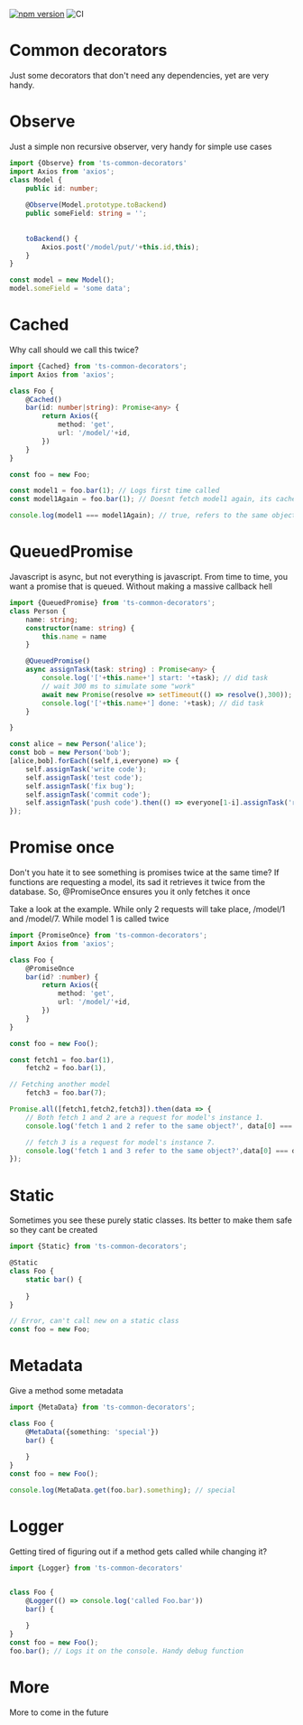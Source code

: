 [![npm version](https://d25lcipzij17d.cloudfront.net/badge.svg?id=js&type=6&v=0.9.11)](https://www.npmjs.com/package/ts-common-decorators) ![CI](https://github.com/jaenster/ts-common-decorators/workflows/CI/badge.svg)

# Common decorators

Just some decorators that don't need any dependencies, yet are very handy.

# Observe
Just a simple non recursive observer, very handy for simple use cases
```typescript
import {Observe} from 'ts-common-decorators'
import Axios from 'axios';
class Model {
    public id: number;
    
    @Observe(Model.prototype.toBackend)
    public someField: string = '';
    
    
    toBackend() {
        Axios.post('/model/put/'+this.id,this);
    }
}

const model = new Model();
model.someField = 'some data';
```

# Cached
Why call should we call this twice?
```typescript
import {Cached} from 'ts-common-decorators';
import Axios from 'axios';

class Foo {
    @Cached()
    bar(id: number|string): Promise<any> {
        return Axios({
            method: 'get',
            url: '/model/'+id,
        })
    }
}

const foo = new Foo;

const model1 = foo.bar(1); // Logs first time called
const model1Again = foo.bar(1); // Doesnt fetch model1 again, its cached!

console.log(model1 === model1Again); // true, refers to the same object
```

# QueuedPromise
Javascript is async, but not everything is javascript. From time to time, you want a promise that is queued. Without making a massive callback hell
```typescript
import {QueuedPromise} from 'ts-common-decorators';
class Person {
    name: string;
    constructor(name: string) {
        this.name = name
    }

    @QueuedPromise()
    async assignTask(task: string) : Promise<any> {
        console.log('['+this.name+'] start: '+task); // did task
        // wait 300 ms to simulate some "work"
        await new Promise(resolve => setTimeout(() => resolve(),300));
        console.log('['+this.name+'] done: '+task); // did task
    }

}

const alice = new Person('alice');
const bob = new Person('bob');
[alice,bob].forEach((self,i,everyone) => {
    self.assignTask('write code');
    self.assignTask('test code');
    self.assignTask('fix bug');
    self.assignTask('commit code');
    self.assignTask('push code').then(() => everyone[1-i].assignTask('review code'));
});
```

# Promise once
Don't you hate it to see something is promises twice at the same time? If functions are requesting a model, its sad it retrieves it twice from the database. So, @PromiseOnce ensures you it only fetches it once

Take a look at the example. While only 2 requests will take place, /model/1 and /model/7. While model 1 is called twice
```typescript
import {PromiseOnce} from 'ts-common-decorators';
import Axios from 'axios';

class Foo {
    @PromiseOnce
    bar(id? :number) {
        return Axios({
            method: 'get',
            url: '/model/'+id,
        })
    }
}

const foo = new Foo();

const fetch1 = foo.bar(1), 
    fetch2 = foo.bar(1),

// Fetching another model
    fetch3 = foo.bar(7);

Promise.all([fetch1,fetch2,fetch3]).then(data => {
    // Both fetch 1 and 2 are a request for model's instance 1.
    console.log('fetch 1 and 2 refer to the same object?', data[0] === data[1]); // true

    // fetch 3 is a request for model's instance 7.
    console.log('fetch 1 and 3 refer to the same object?',data[0] === data[2]); // false
});
```

# Static
Sometimes you see these purely static classes. Its better to make them safe so they cant be created
```typescript
import {Static} from 'ts-common-decorators';

@Static
class Foo {
    static bar() {
    
    }
}

// Error, can't call new on a static class
const foo = new Foo;
```

# Metadata
Give a method some metadata
```typescript
import {MetaData} from 'ts-common-decorators';

class Foo {
    @MetaData({something: 'special'})
    bar() {
    
    }
}
const foo = new Foo();

console.log(MetaData.get(foo.bar).something); // special
```

# Logger
Getting tired of figuring out if a method gets called while changing it? 

```typescript
import {Logger} from 'ts-common-decorators'


class Foo {
    @Logger(() => console.log('called Foo.bar'))
    bar() {
    
    }
}
const foo = new Foo();
foo.bar(); // Logs it on the console. Handy debug function
```
# More
More to come in the future